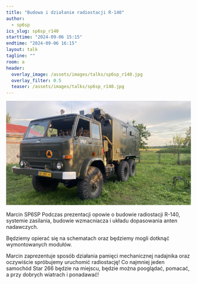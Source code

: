 ```yaml
---
title: "Budowa i działanie radiostacji R-140"
author: 
  - sp6sp
ics_slug: sp6sp_r140
starttime: "2024-09-06 15:15"
endtime: "2024-09-06 16:15"
layout: talk
tagline: ""
room: a
header:
  overlay_image: /assets/images/talks/sp6sp_r140.jpg
  overlay_filter: 0.5
  teaser: /assets/images/talks/sp6sp_r140.jpg
---
```


![](/assets/images/talks/sp6sp_r140.jpg)

Marcin SP6SP Podczas prezentacji opowie o budowie radiostacji R-140, systemie zasilania, budowie wzmacniacza i układu dopasowania anten nadawczych. 

Będziemy opierać się na schematach oraz będziemy mogli dotknąć wymontowanych modułów. 

Marcin zaprezentuje sposób działania pamięci mechanicznej nadajnika oraz oczywiście spróbujemy uruchomić radiostację!
Co najmniej jeden samochód Star 266 będzie na miejscu, będzie można pooglądać, pomacać, a przy dobrych wiatrach i ponadawać!